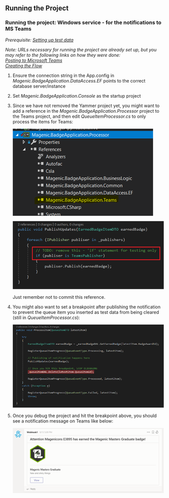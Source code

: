 ## Running the Project

### Running the project: Windows service - for the notifications to MS Teams

_Prerequisite: [Setting up test data][emulateAward]_

_Note: URLs necessary for running the project are already set up, but you may refer to the following links on how they were done:  
[Posting to Microsoft Teams][postingToTeams]  
[Creating the Flow][createFlow]_

1. Ensure the connection string in the App.config in _Magenic.BadgeApplication.DataAccess.EF_ points to the correct database server/instance

2. Set _Magenic.BadgeApplication.Console_ as the startup project

3. Since we have not removed the Yammer project yet, you might want to add a reference in the _Magenic.BadgeApplication.Processor_ project to the Teams project, and then edit _QueueItemProcessor.cs_ to only process the items for Teams:  

   ![Add reference to the Teams project][refToTeams]

   ![Only process the items for Teams][processItemsForTeams]

   Just remember not to commit this reference.

4. You might also want to set a breakpoint after publishing the notification to prevent the queue item you inserted as test data from being cleared (still in _QueueItemProcessor.cs_):

   ![Prevent test data from being cleared][preventDataFromClearing]

5. Once you debug the project and hit the breakpoint above, you should see a notification message on Teams like below:

   ![Sample notification message on Teams][sampleOnTeams]

[emulateAward]: emulate_award.md
[postingToTeams]: posting_to_teams.md
[createFlow]: create_flow.md
[refToTeams]: files/add_ref_to_teams.png
[processItemsForTeams]: files/process_items_for_teams.png
[preventDataFromClearing]: files/prevent_test_data_from_clearing.png
[sampleOnTeams]: files/sample_on_teams.PNG